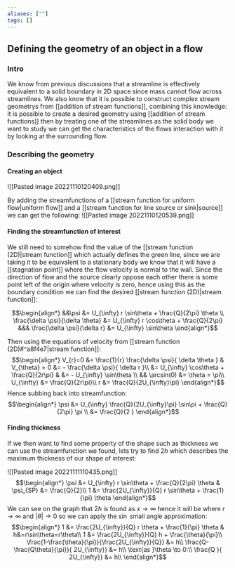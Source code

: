 ```yaml
---
aliases: [""]
tags: []
---
```


## Defining the geometry of an object in a flow
### Intro
We know from previous discussions that a streamline is effectively equivalent to a solid boundary in 2D space since mass cannot flow across streamlines. We also know that it is possible to construct complex stream geometrys from [[addition of stream functions]], combining this knowledge: it is possible to create a desired geometry using [[addition of stream functions]] then by treating one of the streamlines as the solid body we want to study we can get the characteristics of the flows interaction with it by looking at the surrounding flow.

### Describing the geometry

#### Creating an object

![[Pasted image 20221110120409.png]]

By adding the streamfunctions of a [[stream function for uniform flow|uniform flow]] and a [[stream function for line source or sink|source]] we can get the following:
![[Pasted image 20221110120539.png]]

#### Finding the streamfunction of interest

We still need to somehow find the value of the [[stream function (2D)|stream function]] which actually defines the green line, since we are taking it to be equivalent to a stationary body we know that it will have a [[stagnation point]] where the flow velocity is normal to the wall. Since the direction of flow and the source clearly oppose each other there is some point left of the origin where velocity is zero, hence using this as the boundary condition we can find the desired [[stream function (2D)|stream function]]:

$$\begin{align*}
&&\psi &= U_{\infty} r \sin\theta + \frac{Q}{2\pi} \theta \\
\frac{\delta \psi}{\delta \theta} &= U_{\infty} r \cos\theta + \frac{Q}{2\pi} &&& \frac{\delta \psi}{\delta r} &= U_{\infty}   \sin\theta 
\end{align*}$$

Then using the equations of velocity from [[stream function (2D)#^a8f4e7|stream function]]:
$$\begin{align*}
 V_{r}=0 &= \frac{1}{r} \frac{\delta \psi}{ \delta \theta } &  V_{\theta} = 0 &= - \frac{\delta \psi}{ \delta r }\\
&=  U_{\infty}   \cos\theta + \frac{Q}{2r\pi} & &= - U_{\infty}   \sin\theta \\
&& \arcsin(0) &= \theta = \pi\\
U_{\infty} &= \frac{Q}{2r\pi}\\
r &= \frac{Q}{2U_{\infty}\pi}
\end{align*}$$
Hence subbing back into streamfunction:
$$\begin{align*}
\psi &= U_{\infty}  \frac{Q}{2U_{\infty}\pi} \sin\pi + \frac{Q}{2\pi} \pi \\
&=   \frac{Q}{2 } 
\end{align*}$$

#### Finding thickness

If we then want to find some property of the shape such as thickness we can use the streamfunction we found, lets try to find $2h$ which describes the maximum thickness of our shape of interest:

![[Pasted image 20221111110435.png]]
$$\begin{align*}
 \psi &= U_{\infty} r \sin\theta + \frac{Q}{2\pi} \theta  & \psi_{SP} &= \frac{Q}{2}\\
1 &= \frac{2U_{\infty}}{Q}  r \sin\theta + \frac{1}{\pi} \theta 
\end{align*}$$
We can see on the graph that $2h$ is found as $x\to \infty$ hence it will be where $r \to \infty$ and $|\theta| \to 0$ so we can apply the $\sin$ small angle approximation:
$$\begin{align*}
1 &= \frac{2U_{\infty}}{Q}  r \theta + \frac{1}{\pi} \theta & h&=r\sin\theta=r\theta\\
1 &= \frac{2U_{\infty}}{Q}  h + \frac{\theta}{\pi}\\
\frac{1-\frac{\theta}{\pi}}{\frac{2U_{\infty}}{Q}} &=  h\\
\frac{Q-\frac{Q\theta}{\pi}}{ 2U_{\infty}} &=  h\\
\text{as }\theta \to 0:\\
\frac{Q }{ 2U_{\infty}} &=  h\\
\end{align*}$$

